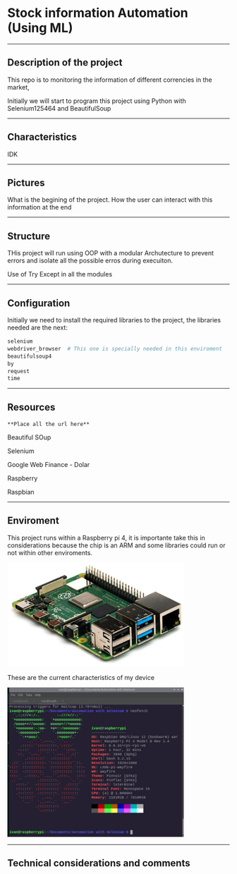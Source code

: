 # Stock information Automation (Using ML)

***
## Description of the project

This repo is to monitoring the information of different correncies in the market, 

Initially we will start to program this project using Python with Selenium125464
and BeautifulSoup


***
## Characteristics
IDK



***
## Pictures
What is the begining of the project.
How the user can interact with this information at the end



***
## Structure
THis project will run using OOP with a modular Archutecture to prevent errors and isolate all the possible erros during execuiton.

Use of Try Except in all the modules


***
## Configuration

Initially we need to install the required libraries to the project, the libraries needed are the next: 

```python
selenium
webdriver_browser  # This one is specially needed in this enviroment
beautifulsoup4
by
request
time
```

***
## Resources
	**Place all the url here**
Beautiful SOup

Selenium

Google Web Finance - Dolar

Raspberry

Raspbian 




***
## Enviroment
This project runs within a Raspberry pi 4, it is importante take this in considerations because the chip is an ARM and some libraries could run or not within other enviroments. 

<img src="images/RASPBERRY.jpg" width="400" />

These are the current characteristics of my device

<img src="images/OS.jpeg" width="400" />

***
## Technical considerations and comments



